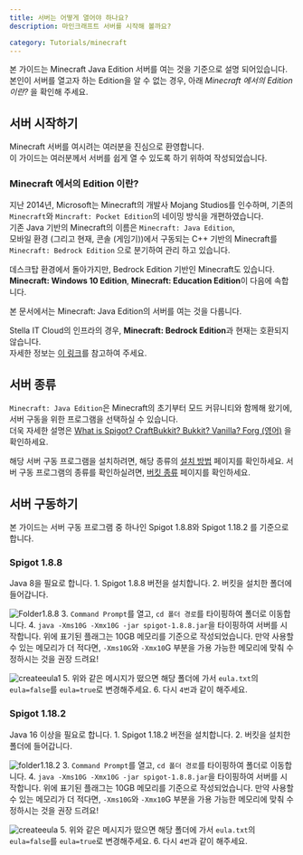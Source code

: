 ```yaml
---
title: 서버는 어떻게 열어야 하나요?
description: 마인크래프트 서버를 시작해 볼까요?

category: Tutorials/minecraft
---
```

본 가이드는 Minecraft Java Edition 서버를 여는 것을 기준으로 설명 되어있습니다.  
본인이 서버를 열고자 하는 Edition을 알 수 없는 경우, 아래 *Minecraft 에서의 Edition 이란?* 을 확인해 주세요.

## 서버 시작하기
Minecraft 서버를 여시려는 여러분을 진심으로 환영합니다.  
이 가이드는 여러분께서 서버를 쉽게 열 수 있도록 하기 위하여 작성되었습니다.

### Minecraft 에서의 Edition 이란?
지난 2014년, Microsoft는 Minecraft의 개발사 Mojang Studios를 인수하며, 기존의 `Minecraft`와 `Mincraft: Pocket Edition`의 네이밍 방식을 개편하였습니다.  
기존 Java 기반의 Minecraft의 이름은 `Minecraft: Java Edition`,  
모바일 환경 (그리고 현재, 콘솔 (게임기))에서 구동되는 C++ 기반의 Minecraft를 `Minecraft: Bedrock Edition` 으로 분기하여 관리 하고 있습니다.  

<alert type="info">
데스크탑 환경에서 돌아가지만, Bedrock Edition 기반인 Minecraft도 있습니다.<br>
<b>Minecraft: Windows 10 Edition</b>, <b>Minecraft: Education Edition</b>이 다음에 속합니다.
</alert>

본 문서에서는 Minecraft: Java Edition의 서버를 여는 것을 다룹니다.

<alert type="warning">
Stella IT Cloud의 인프라의 경우, <b>Minecraft: Bedrock Edition</b>과 현재는 호환되지 않습니다.<br>
자세한 정보는 <a href="/faq/console/no-purpose#호환되지-않는-프로그램">이 링크</a>를 참고하여 주세요.
</alert>

## 서버 종류
`Minecraft: Java Edition`은 Minecraft의 초기부터 모드 커뮤니티와 함께해 왔기에, 서버 구동을 위한 프로그램을 선택하실 수 있습니다.  
더욱 자세한 설명은 [What is Spigot? CraftBukkit? Bukkit? Vanilla? Forg (영어)](https://www.spigotmc.org/wiki/what-is-spigot-craftbukkit-bukkit-vanilla-forg/) 을 확인하세요.

해당 서버 구동 프로그램을 설치하려면, 해당 종류의 [설치 방법](#) 페이지를 확인하세요.
서버 구동 프로그램의 종류를 확인하실려면, [버킷 종류](/tutorials/minecraft/what-kinds-of-bukkits) 페이지를 확인하세요.



## 서버 구동하기
본 가이드는 서버 구동 프로그램 중 하나인 Spigot 1.8.8와 Spigot 1.18.2 를 기준으로 합니다.

### Spigot 1.8.8
<alert type="warning">
Java 8을 필요로 합니다.
</alert>
1. Spigot 1.8.8 버전을 설치합니다.
2. 버킷을 설치한 폴더에 들어갑니다.

![Folder1.8.8](https://user-images.githubusercontent.com/70272129/163586850-e14dfbc1-63c6-410b-9543-8e358cb4f55d.png)
3. `Command Prompt`를 열고, `cd 폴더 경로`를 타이핑하여 폴더로 이동합니다.
4. `java -Xms10G -Xmx10G -jar spigot-1.8.8.jar`을 타이핑하여 서버를 시작합니다.
위에 표기된 플래그는 10GB 메모리를 기준으로 작성되었습니다. 만약 사용할 수 있는 메모리가 더 적다면, `-Xms10G`와 `-Xmx10`G 부분을 가용 가능한 메모리에 맞춰 수정하시는 것을 권장 드려요!

![createeula1](https://user-images.githubusercontent.com/70272129/163588825-421f0635-b9f3-4f99-bc3e-54641c26556f.png)
5. 위와 같은 메시지가 떴으면 해당 폴더에 가서 `eula.txt`의 `eula=false`를 `eula=true`로 변경해주세요.
6. 다시 `4번`과 같이 해주세요.

### Spigot 1.18.2
<alert type="warning">
Java 16 이상을 필요로 합니다.
</alert>
1. Spigot 1.18.2 버전을 설치합니다.
2. 버킷을 설치한 폴더에 들어갑니다.

![folder1.18.2](https://user-images.githubusercontent.com/70272129/163589749-78393bdb-b27e-43fb-85a3-b0b4bf6679c8.png)
3. `Command Prompt`를 열고, `cd 폴더 경로`를 타이핑하여 폴더로 이동합니다.
4. `java -Xms10G -Xmx10G -jar spigot-1.8.8.jar`을 타이핑하여 서버를 시작합니다.
위에 표기된 플래그는 10GB 메모리를 기준으로 작성되었습니다. 만약 사용할 수 있는 메모리가 더 적다면, `-Xms10G`와 `-Xmx10`G 부분을 가용 가능한 메모리에 맞춰 수정하시는 것을 권장 드려요!

![createeula](https://user-images.githubusercontent.com/70272129/163589941-13f610e1-5b85-4ea2-89ef-42c1d00e147f.png)
5. 위와 같은 메시지가 떴으면 해당 폴더에 가서 `eula.txt`의 `eula=false`를 `eula=true`로 변경해주세요.
6. 다시 `4번`과 같이 해주세요.
